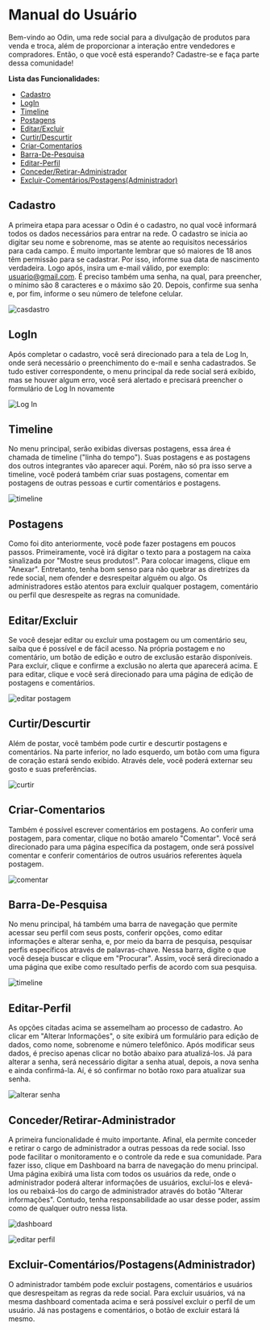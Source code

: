 # Manual do Usuário

Bem-vindo ao Odin, uma rede social para a divulgação de produtos para venda e troca, além de proporcionar a interação entre vendedores e compradores. Então, o que você está esperando? Cadastre-se e faça parte dessa comunidade!

**Lista das Funcionalidades:**

 - [Cadastro](#Cadastro)
 - [LogIn](#LogIn)
 - [Timeline](#Timeline)
 - [Postagens](#Postagens)
 - [Editar/Excluir](#Editar/Excluir)
 - [Curtir/Descurtir](#Curtir/Descurtir)
 - [Criar-Comentarios](#Criar-Comentarios)
 - [Barra-De-Pesquisa](#Barra-De-Pesquisa)
 - [Editar-Perfil](#Editar-Perfil)
 - [Conceder/Retirar-Administrador](#Conceder/Retirar-Administrador)
 - [Excluir-Comentários/Postagens(Administrador)](#Excluir-Comentários/Postagens(Administrador))
 
##  Cadastro

A primeira etapa para acessar o Odin é o cadastro, no qual você informará todos os dados necessários para entrar na rede. O cadastro se inicia ao digitar seu nome e sobrenome, mas se atente ao requisitos necessários para cada campo. É muito importante lembrar que só maiores de 18 anos têm permissão para se cadastrar. Por isso, informe sua data de nascimento verdadeira. Logo após, insira um e-mail válido, por exemplo: usuario@gmail.com. É preciso também uma senha, na qual, para preencher, o mínimo são 8 caracteres e o máximo são 20. Depois, confirme sua senha e, por fim, informe o seu número de telefone celular.

![casdastro](https://user-images.githubusercontent.com/90480715/145690323-26668df4-80d5-48ff-9d53-6585176108be.jpg)


## LogIn

Após completar o cadastro, você será direcionado para a tela de Log In, onde será necessário o preenchimento do e-mail e senha cadastrados. Se tudo estiver correspondente, o menu principal da rede social será exibido, mas se houver algum erro, você será alertado e precisará preencher o formulário de Log In novamente

![Log In](https://user-images.githubusercontent.com/90480715/145690698-dacba4d9-62b5-40a9-b2a9-20aaa60deaaa.jpg)

## Timeline

No menu principal, serão exibidas diversas postagens, essa área é chamada de timeline ("linha do tempo"). Suas postagens e as postagens dos outros integrantes vão aparecer aqui. Porém, não só pra isso serve a timeline, você poderá também criar suas postagens, comentar em postagens de outras pessoas e curtir comentários e postagens.

![timeline](https://user-images.githubusercontent.com/90480715/145690735-d4d7751e-9f9d-4210-a8f0-966178a73f83.jpg)

## Postagens

Como foi dito anteriormente, você pode fazer postagens em poucos passos. Primeiramente, você irá digitar o texto para a postagem na caixa sinalizada por "Mostre seus produtos!". Para colocar imagens, clique em "Anexar". Entretanto, tenha bom senso para não quebrar as diretrizes da rede social, nem ofender e desrespeitar alguém ou algo. Os administradores estão atentos para excluir qualquer postagem, comentário ou perfil que desrespeite as regras na comunidade.

## Editar/Excluir

Se você desejar editar ou excluir uma postagem ou um comentário seu, saiba que é possível e de fácil acesso. Na própria postagem e no comentário, um botão de edição e outro de exclusão estarão disponíveis. Para excluir, clique e confirme a exclusão no alerta que aparecerá acima. E para editar, clique e você será direcionado para uma página de edição de postagens e comentários.

![editar postagem](https://user-images.githubusercontent.com/90480715/145690978-4010738c-415d-4b01-bda0-3ce6c86807d1.jpg)

## Curtir/Descurtir

Além de postar, você também pode curtir e descurtir postagens e comentários. Na parte inferior, no lado esquerdo, um botão com uma figura de coração estará sendo exibido. Através dele, você poderá externar seu gosto e suas preferências. 

![curtir](https://user-images.githubusercontent.com/90480715/145691252-8553856b-6bc1-487d-9571-377dc78d4fed.jpg)

## Criar-Comentarios

Também é possível escrever comentários em postagens. Ao conferir uma postagem, para comentar, clique no botão amarelo "Comentar". Você será direcionado para uma página específica da postagem, onde será possível comentar e conferir comentários de outros usuários referentes àquela postagem.

![comentar](https://user-images.githubusercontent.com/90480715/145691104-4d60c7b6-1fe8-43b9-b74a-3c5ee1f0a7bd.jpg)

## Barra-De-Pesquisa

No menu principal, há também uma barra de navegação que permite acessar seu perfil com seus posts, conferir opções, como editar informações e alterar senha, e, por meio da barra de pesquisa, pesquisar perfis específicos através de palavras-chave. Nessa barra, digite o que você deseja buscar e clique em "Procurar". Assim, você será direcionado a uma página que exibe como resultado perfis de acordo com sua pesquisa.

![timeline](https://user-images.githubusercontent.com/90480715/145691330-89cea06c-d5cb-4112-aa6c-ab10d505d779.jpg)

## Editar-Perfil

As opções citadas acima se assemelham ao processo de cadastro. Ao clicar em "Alterar Informações", o site exibirá um formulário para edição de dados, como nome, sobrenome e número telefônico. Após modificar seus dados, é preciso apenas clicar no botão abaixo para atualizá-los. Já para alterar a senha, será necessário digitar a senha atual, depois, a nova senha e ainda confirmá-la. Aí, é só confirmar no botão roxo para atualizar sua senha.

![alterar senha](https://user-images.githubusercontent.com/90480715/145691388-74c2d53f-743e-405a-8f69-68ef79978389.jpg)

## Conceder/Retirar-Administrador

A primeira funcionalidade é muito importante. Afinal, ela permite conceder e retirar o cargo de administrador a outras pessoas da rede social. Isso pode facilitar o monitoramento e o controle da rede e sua comunidade. Para fazer isso, clique em Dashboard na barra de navegação do menu principal. Uma página exibirá uma lista com todos os usuários da rede, onde o administrador poderá alterar informações de usuários, excluí-los e elevá-los ou rebaixá-los do cargo de administrador através do botão "Alterar informações". Contudo, tenha responsabilidade ao usar desse poder, assim como de qualquer outro nessa lista.

![dashboard](https://user-images.githubusercontent.com/90480715/145691689-1038fee3-0c6d-41b8-a183-f6b2dd504fdf.jpg)

![editar perfil](https://user-images.githubusercontent.com/90480715/145691701-747d197e-a5be-46ac-bdc3-6d0f14b62c96.jpg)

## Excluir-Comentários/Postagens(Administrador)

O administrador também pode excluir postagens, comentários e usuários que desrespeitam as regras da rede social. Para excluir usuários, vá na mesma dashboard comentada acima e será possível excluir o perfil de um usuário. Já nas postagens e comentários, o botão de excluir estará lá mesmo.
